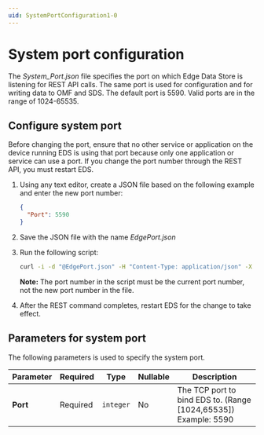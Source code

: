 ```yaml
---
uid: SystemPortConfiguration1-0
---
```


# System port configuration

The _System_Port.json_ file specifies the port on which Edge Data Store is listening for REST API calls. The same port is used for configuration and for writing data to OMF and SDS. The default port is 5590. Valid ports are in the range of 1024-65535. 

## Configure system port

Before changing the port, ensure that no other service or application on the device running EDS is using that port because only one application or service can use a port. If you change the port number through the REST API, you must restart EDS.

1. Using any text editor, create a JSON file based on the following example and enter the new port number:

   ```json
   {
     "Port": 5590
   }
   ```

2. Save the JSON file with the name _EdgePort.json_ 
3. Run the following script:

    ```bash
    curl -i -d "@EdgePort.json" -H "Content-Type: application/json" -X PUT http://localhost:5590/api/v1/configuration/system/port
    ```

    **Note:** The port number in the script must be the current port number, not the new port number in the file.

4. After the REST command completes, restart EDS for the change to take effect.

## Parameters for system port

The following parameters is used to specify the system port.

| Parameter      | Required    | Type   | Nullable | Description                      |
| ------------- | --------- | -------- | -------- | ------------------------------- |
| **Port** | Required | `integer` | No       | The TCP port to bind EDS to. (Range [1024,65535]) Example: 5590 | 

